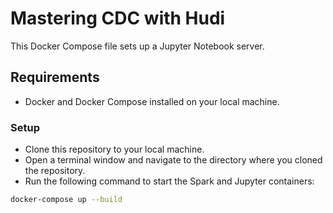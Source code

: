 # Mastering CDC with Hudi

This Docker Compose file sets up a Jupyter Notebook server. 
## Requirements

- Docker and Docker Compose installed on your local machine.

### Setup

- Clone this repository to your local machine.
- Open a terminal window and navigate to the directory where you cloned the repository.
- Run the following command to start the Spark and Jupyter containers:

```sh
docker-compose up --build
```



